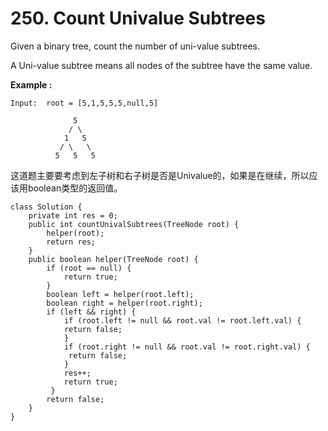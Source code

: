# 250. Count Univalue Subtrees

Given a binary tree, count the number of uni-value subtrees.

A Uni-value subtree means all nodes of the subtree have the same value.

**Example :**

```text
Input:  root = [5,1,5,5,5,null,5]

              5
             / \
            1   5
           / \   \
          5   5   5
```

这道题主要要考虑到左子树和右子树是否是Univalue的，如果是在继续，所以应该用boolean类型的返回值。

```text
class Solution {
    private int res = 0;
    public int countUnivalSubtrees(TreeNode root) {
        helper(root);
        return res;
    }
    public boolean helper(TreeNode root) {
        if (root == null) {
            return true;
        }
        boolean left = helper(root.left);
        boolean right = helper(root.right);
        if (left && right) {
            if (root.left != null && root.val != root.left.val) {
            return false;
            }
            if (root.right != null && root.val != root.right.val) {
             return false;
            }
            res++;
            return true;   
         }
        return false;
    }
}
```

